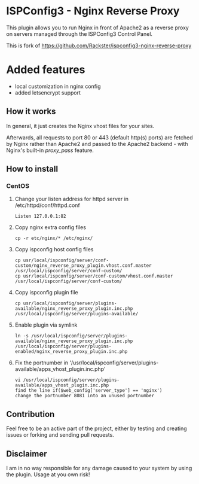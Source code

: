 # ISPConfig3 - Nginx Reverse Proxy

This plugin allows you to run Nginx in front of Apache2 as a reverse proxy on servers managed through the ISPConfig3 Control Panel.

This is fork of https://github.com/Rackster/ispconfig3-nginx-reverse-proxy

# Added features

- local customization in nginx config
- added letsencrypt support

## How it works

In general, it just creates the Nginx vhost files for your sites.

Afterwards, all requests to port 80 or 443 (default http(s) ports) are fetched by Nginx rather than Apache2 and passed to the Apache2 backend - with Nginx's built-in *proxy_pass* feature.

## How to install

### CentOS

1. Change your listen address for httpd server in /etc/httpd/conf/httpd.conf

	```
	Listen 127.0.0.1:82
	```

2. Copy nginx extra config files

	```
	cp -r etc/nginx/* /etc/nginx/

	```

3. Copy ispconfig host config files

	```
	cp usr/local/ispconfig/server/conf-custom/nginx_reverse_proxy_plugin.vhost.conf.master /usr/local/ispconfig/server/conf-custom/
	cp usr/local/ispconfig/server/conf-custom/vhost.conf.master /usr/local/ispconfig/server/conf-custom/
	```

4. Copy ispconfig plugin file

	```
	cp usr/local/ispconfig/server/plugins-available/nginx_reverse_proxy_plugin.inc.php /usr/local/ispconfig/server/plugins-available/
	```

5. Enable plugin via symlink

	```
	ln -s /usr/local/ispconfig/server/plugins-available/nginx_reverse_proxy_plugin.inc.php /usr/local/ispconfig/server/plugins-enabled/nginx_reverse_proxy_plugin.inc.php
	```

6. Fix the portnumber in '/usr/local/ispconfig/server/plugins-available/apps_vhost_plugin.inc.php'

	```
	vi /usr/local/ispconfig/server/plugins-available/apps_vhost_plugin.inc.php
	find the line if($web_config['server_type'] == 'nginx')
	change the portnumber 8081 into an unused portnumber
	```

## Contribution

Feel free to be an active part of the project, either by testing and creating issues or forking and sending pull requests.

## Disclaimer

I am in no way responsible for any damage caused to your system by using the plugin.
Usage at you own risk!
